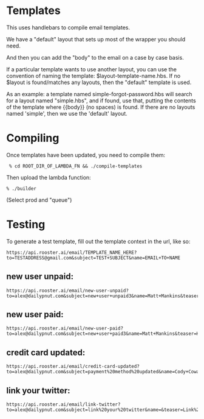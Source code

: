 # Templates

This uses handlebars to compile email templates.

We have a "default" layout that sets up most of the wrapper you should need.

And then you can add the "body" to the email on a case by case basis.

If a particular template wants to use another layout, you can use the convention
of naming the template: $layout-template-name.hbs. If no $layout is found/matches
any layouts, then the "default" template is used.

As an example: a template named
simple-forgot-password.hbs will search for a layout named "simple.hbs", and if
found, use that, putting the contents of the template where {{body}} (no spaces)
is found. If there are no layouts named 'simple', then we use the 'default'
layout.

# Compiling

Once templates have been updated, you need to compile them:

```
 % cd ROOT_DIR_OF_LAMBDA_FN && ./compile-templates
```

Then upload the lambda function:

```
% ./builder
```

(Select prod and "queue")

# Testing

To generate a test template, fill out the template context in the url, like so:

```
https://api.rooster.ai/email/TEMPLATE_NAME_HERE?to=TESTADDRESS@gmail.com&subject=TEST+SUBJECT&name=EMAIL+TO+NAME
```


## new user unpaid:

```
https://api.rooster.ai/email/new-user-unpaid?to=alex@dailypnut.com&subject=new+user+unpaid3&name=Matt+Mankins&teaser=Hi%20from%20Atri.&ctaUrl=http%3A%2F%2Fslack.dailypnut.com&paymentAmount=$25
```

## new user paid:

```
https://api.rooster.ai/email/new-user-paid?to=alex@dailypnut.com&subject=new+user+paid3&name=Matt+Mankins&teaser=Hi%20from%20Atri.&ctaUrl=http%3A%2F%2Fslack.dailypnut.com&paymentAmount=$25
```

## credit card updated:

```
https://api.rooster.ai/email/credit-card-updated?to=alex@dailypnut.com&subject=payment%20method%20updated&name=Cody+Cowan&teaser=Payment+method+updated.&ctaUrl=http%3A%2F%2Fslack.dailypnut.com&paymentAmount=$25
```

## link your twitter:

```
https://api.rooster.ai/email/link-twitter?to=alex@dailypnut.com&subject=link%20your%20twitter&name=&teaser=Link%20your%20Twiter.%20See%20your%20Atri%20account%20balance.&ctaUrl=http%3A%2F%2Fslack.dailypnut.com
```
